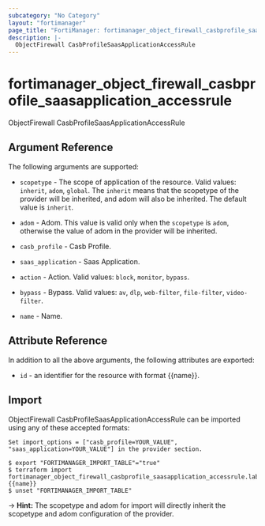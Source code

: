```yaml
---
subcategory: "No Category"
layout: "fortimanager"
page_title: "FortiManager: fortimanager_object_firewall_casbprofile_saasapplication_accessrule"
description: |-
  ObjectFirewall CasbProfileSaasApplicationAccessRule
---
```


# fortimanager_object_firewall_casbprofile_saasapplication_accessrule
ObjectFirewall CasbProfileSaasApplicationAccessRule

## Argument Reference


The following arguments are supported:

* `scopetype` - The scope of application of the resource. Valid values: `inherit`, `adom`, `global`. The `inherit` means that the scopetype of the provider will be inherited, and adom will also be inherited. The default value is `inherit`.
* `adom` - Adom. This value is valid only when the `scopetype` is `adom`, otherwise the value of adom in the provider will be inherited.
* `casb_profile` - Casb Profile.
* `saas_application` - Saas Application.

* `action` - Action. Valid values: `block`, `monitor`, `bypass`.

* `bypass` - Bypass. Valid values: `av`, `dlp`, `web-filter`, `file-filter`, `video-filter`.

* `name` - Name.


## Attribute Reference

In addition to all the above arguments, the following attributes are exported:
* `id` - an identifier for the resource with format {{name}}.

## Import

ObjectFirewall CasbProfileSaasApplicationAccessRule can be imported using any of these accepted formats:
```
Set import_options = ["casb_profile=YOUR_VALUE", "saas_application=YOUR_VALUE"] in the provider section.

$ export "FORTIMANAGER_IMPORT_TABLE"="true"
$ terraform import fortimanager_object_firewall_casbprofile_saasapplication_accessrule.labelname {{name}}
$ unset "FORTIMANAGER_IMPORT_TABLE"
```
-> **Hint:** The scopetype and adom for import will directly inherit the scopetype and adom configuration of the provider.
